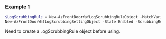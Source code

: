 ### Example 1
```powershell
$LogScrubbingRule = New-AzFrontDoorWafLogScrubbingRuleObject -MatchVariable "RequestHeaderNames" -SelectorMatchOperator "EqualsAny" -State "Enabled"
New-AzFrontDoorWafLogScrubbingSettingObject -State Enabled -ScrubbingRule @($LogScrubbingRule)
```

Need to create a LogScrubbingRule object before using.